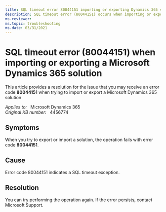 ```yaml
---
title: SQL timeout error 80044151 importing or exporting Dynamics 365 solution
description: SQL timeout error (80044151) occurs when importing or exporting a Microsoft Dynamics 365 solution.
ms.reviewer:   
ms.topic: troubleshooting
ms.date: 03/31/2021
---
```

# SQL timeout error (80044151) when importing or exporting a Microsoft Dynamics 365 solution

This article provides a resolution for the issue that you may receive an error code **80044151** when trying to import or export a Microsoft Dynamics 365 solution

_Applies to:_ &nbsp; Microsoft Dynamics 365  
_Original KB number:_ &nbsp; 4456774

## Symptoms

When you try to export or import a solution, the operation fails with error code **80044151**.

## Cause

Error code 80044151 indicates a SQL timeout exception.

## Resolution

You can try performing the operation again. If the error persists, contact Microsoft Support.
